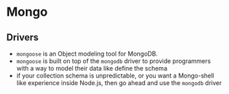# Mongo

## Drivers
- `mongoose` is an Object modeling tool for MongoDB.
- `mongoose` is built on top of the `mongodb` driver to provide programmers with a way to model their data like define the schema
- if your collection schema is unpredictable, or you want a Mongo-shell like experience inside Node.js, then go ahead and use the `mongodb` driver

